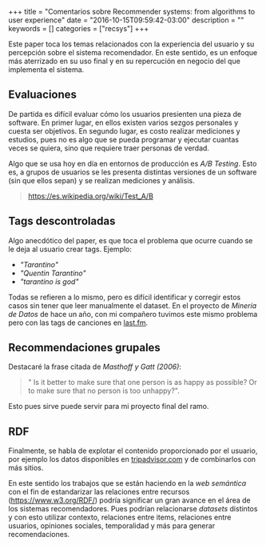 +++
title = "Comentarios sobre Recommender systems: from algorithms to user experience"
date = "2016-10-15T09:59:42-03:00"
description = ""
keywords = []
categories = ["recsys"]
+++

Este paper toca los temas relacionados con la experiencia del usuario y su percepción sobre el sistema recomendador. En este sentido, es un enfoque más aterrizado en su uso final y en su repercución en negocio del que implementa el sistema.

## Evaluaciones

De partida es difícil evaluar cómo los usuarios presienten una pieza de software. En primer lugar, en ellos existen varios sezgos personales y cuesta ser objetivos. En segundo lugar, es costo realizar mediciones y estudios, pues no es algo que se pueda programar y ejecutar cuantas veces se quiera, sino que requiere traer personas de verdad.

Algo que se usa hoy en día en entornos de producción es _A/B Testing_. Esto es, a grupos de usuarios se les presenta distintas versiones de un software (sin que ellos sepan) y se realizan mediciones y análisis.

> https://es.wikipedia.org/wiki/Test_A/B

## Tags descontroladas

Algo anecdótico del paper, es que toca el problema que ocurre cuando se le deja al usuario crear tags. Ejemplo:

* _"Tarantino"_
* _"Quentin Tarantino"_
* _"tarantino is god"_

Todas se refieren a lo mismo, pero es difícil identificar y corregir estos casos sin tener que leer manualmente el dataset. En el proyecto de _Minería de Datos_ de hace un año, con mi compañero tuvimos este mismo problema pero con las tags de canciones en [last.fm](http://www.last.fm/).

## Recommendaciones grupales

Destacaré la frase citada de _Masthoff y Gatt (2006)_:

> " Is it better to make sure that one person is as happy as possible? Or to make sure that no person is too unhappy?".

Esto pues sirve puede servir para mi proyecto final del ramo.

## RDF

Finalmente, se habla de explotar el contenido proporcionado por el usuario, por ejemplo los datos disponibles en [tripadvisor.com](https://www.tripadvisor.com/) y de combinarlos con más sitios.

En este sentido los trabajos que se están haciendo en la _web semántica_ con el fin de estandarizar las relaciones entre recursos (https://www.w3.org/RDF/) podría significar un gran avance en el área de los sistemas recomendadores. Pues podrían relacionarse _datasets_ distintos y con esto utilizar contexto, relaciones entre items, relaciones entre usuarios, opiniones sociales, temporalidad y más para generar recomendaciones.
